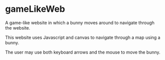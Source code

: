 # gameLikeWeb
A game-like website in which a bunny moves around to navigate through the website.

This website uses Javascript and canvas to navigate through a map using a bunny.

The user may use both keyboard arrows and the mouse to move the bunny.
